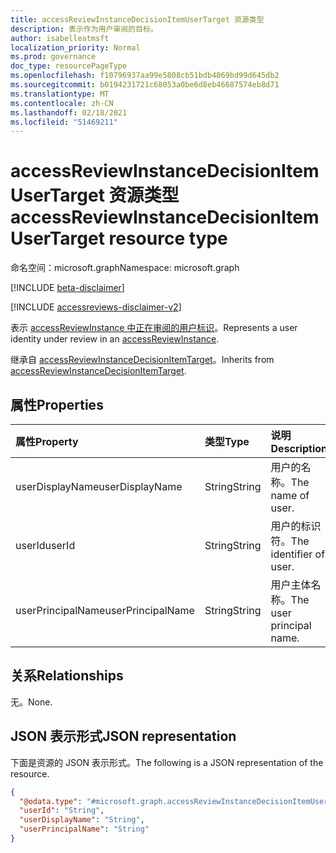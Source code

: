 ```yaml
---
title: accessReviewInstanceDecisionItemUserTarget 资源类型
description: 表示作为用户审阅的目标。
author: isabelleatmsft
localization_priority: Normal
ms.prod: governance
doc_type: resourcePageType
ms.openlocfilehash: f10796937aa99e5808cb51bdb4069bd99d645db2
ms.sourcegitcommit: b0194231721c68053a0be6d8eb46687574eb8d71
ms.translationtype: MT
ms.contentlocale: zh-CN
ms.lasthandoff: 02/18/2021
ms.locfileid: "51469211"
---
```

# <a name="accessreviewinstancedecisionitemusertarget-resource-type"></a><span data-ttu-id="673ff-103">accessReviewInstanceDecisionItemUserTarget 资源类型</span><span class="sxs-lookup"><span data-stu-id="673ff-103">accessReviewInstanceDecisionItemUserTarget resource type</span></span>

<span data-ttu-id="673ff-104">命名空间：microsoft.graph</span><span class="sxs-lookup"><span data-stu-id="673ff-104">Namespace: microsoft.graph</span></span>

[!INCLUDE [beta-disclaimer](../../includes/beta-disclaimer.md)]

[!INCLUDE [accessreviews-disclaimer-v2](../../includes/accessreviews-disclaimer-v2.md)]

<span data-ttu-id="673ff-105">表示 [accessReviewInstance 中正在审阅的用户标识](accessreviewinstance.md)。</span><span class="sxs-lookup"><span data-stu-id="673ff-105">Represents a user identity under review in an [accessReviewInstance](accessreviewinstance.md).</span></span>

<span data-ttu-id="673ff-106">继承自 [accessReviewInstanceDecisionItemTarget](../resources/accessreviewinstancedecisionitemtarget.md)。</span><span class="sxs-lookup"><span data-stu-id="673ff-106">Inherits from [accessReviewInstanceDecisionItemTarget](../resources/accessreviewinstancedecisionitemtarget.md).</span></span>

## <a name="properties"></a><span data-ttu-id="673ff-107">属性</span><span class="sxs-lookup"><span data-stu-id="673ff-107">Properties</span></span>
|<span data-ttu-id="673ff-108">属性</span><span class="sxs-lookup"><span data-stu-id="673ff-108">Property</span></span>|<span data-ttu-id="673ff-109">类型</span><span class="sxs-lookup"><span data-stu-id="673ff-109">Type</span></span>|<span data-ttu-id="673ff-110">说明</span><span class="sxs-lookup"><span data-stu-id="673ff-110">Description</span></span>|
|:---|:---|:---|
| <span data-ttu-id="673ff-111">userDisplayName</span><span class="sxs-lookup"><span data-stu-id="673ff-111">userDisplayName</span></span> | <span data-ttu-id="673ff-112">String</span><span class="sxs-lookup"><span data-stu-id="673ff-112">String</span></span> | <span data-ttu-id="673ff-113">用户的名称。</span><span class="sxs-lookup"><span data-stu-id="673ff-113">The name of user.</span></span> |
| <span data-ttu-id="673ff-114">userId</span><span class="sxs-lookup"><span data-stu-id="673ff-114">userId</span></span> | <span data-ttu-id="673ff-115">String</span><span class="sxs-lookup"><span data-stu-id="673ff-115">String</span></span> | <span data-ttu-id="673ff-116">用户的标识符。</span><span class="sxs-lookup"><span data-stu-id="673ff-116">The identifier of user.</span></span> |
| <span data-ttu-id="673ff-117">userPrincipalName</span><span class="sxs-lookup"><span data-stu-id="673ff-117">userPrincipalName</span></span> | <span data-ttu-id="673ff-118">String</span><span class="sxs-lookup"><span data-stu-id="673ff-118">String</span></span> | <span data-ttu-id="673ff-119">用户主体名称。</span><span class="sxs-lookup"><span data-stu-id="673ff-119">The user principal name.</span></span> |

## <a name="relationships"></a><span data-ttu-id="673ff-120">关系</span><span class="sxs-lookup"><span data-stu-id="673ff-120">Relationships</span></span>
<span data-ttu-id="673ff-121">无。</span><span class="sxs-lookup"><span data-stu-id="673ff-121">None.</span></span>

## <a name="json-representation"></a><span data-ttu-id="673ff-122">JSON 表示形式</span><span class="sxs-lookup"><span data-stu-id="673ff-122">JSON representation</span></span>
<span data-ttu-id="673ff-123">下面是资源的 JSON 表示形式。</span><span class="sxs-lookup"><span data-stu-id="673ff-123">The following is a JSON representation of the resource.</span></span>
<!-- {
  "blockType": "resource",
  "@odata.type": "microsoft.graph.accessReviewInstanceDecisionItemUserTarget"
}
-->
``` json
{
  "@odata.type": "#microsoft.graph.accessReviewInstanceDecisionItemUserTarget",
  "userId": "String",
  "userDisplayName": "String",
  "userPrincipalName": "String"
}
```
